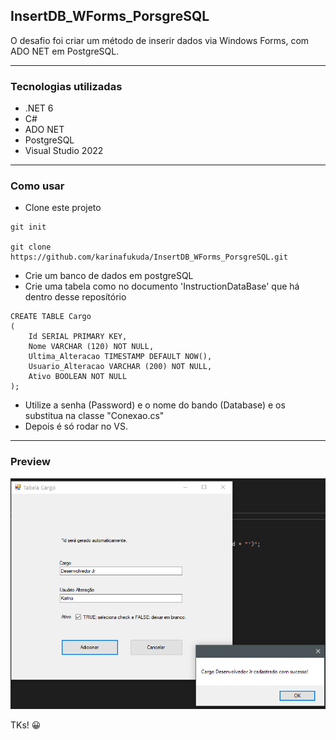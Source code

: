 ## InsertDB_WForms_PorsgreSQL



O desafio foi criar um método de inserir dados via Windows Forms, com ADO NET em PostgreSQL.


***

### Tecnologias utilizadas

- .NET 6
- C# 
- ADO NET
- PostgreSQL
- Visual Studio 2022


****

### Como usar

- Clone este projeto

````
git init 

git clone https://github.com/karinafukuda/InsertDB_WForms_PorsgreSQL.git

````

- Crie um banco de dados em postgreSQL
- Crie uma tabela como no documento 'InstructionDataBase' que há dentro desse reposítório



````
CREATE TABLE Cargo 
(
    Id SERIAL PRIMARY KEY,
    Nome VARCHAR (120) NOT NULL,
    Ultima_Alteracao TIMESTAMP DEFAULT NOW(),
    Usuario_Alteracao VARCHAR (200) NOT NULL,
    Ativo BOOLEAN NOT NULL
);
````

- Utilize a senha (Password) e o nome do bando (Database) e os substitua na classe "Conexao.cs"
- Depois é só rodar no VS.

***

### Preview

<img src="https://github.com/karinafukuda/imagens_projetos/blob/main/img_tabela.png" alt="imagem da tabela em forms do projeto"/>



TKs! 😀
